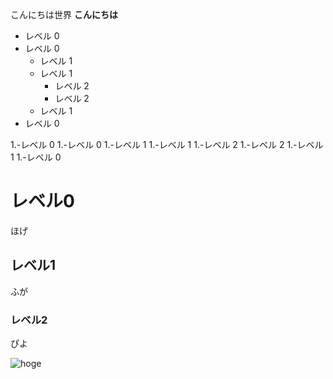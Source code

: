 こんにちは世界
**こんにちは**
- レベル 0
- レベル 0
  - レベル 1
  - レベル 1
    - レベル 2
    - レベル 2
  - レベル 1
- レベル 0

1.-レベル 0
1.-レベル 0
   1.-レベル 1
   1.-レベル 1
      1.-レベル 2
      1.-レベル 2
   1.-レベル 1
1.-レベル 0

# レベル0

ほげ

## レベル1

ふが

### レベル2

ぴよ



![hoge](https://github.com/kamideteshuuto/pages/assets/113404352/7e6eb7a6-e87a-4539-8548-10e1ae5d7e7e)
